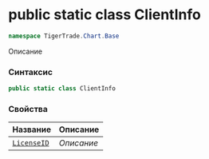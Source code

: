 
# public static class ClientInfo
```csharp
namespace TigerTrade.Chart.Base
```



Описание

### Синтаксис
```csharp
public static class ClientInfo
```


### Свойства
| Название | Описание |
| --- | --- |
| [`LicenseID`](./ClientInfo.cs/Свойства/LicenseID.md) | *Описание* |



